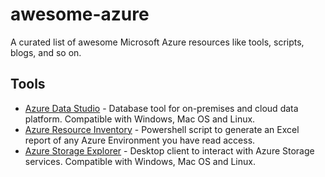 # awesome-azure

A curated list of awesome Microsoft Azure resources like tools, scripts, blogs, and so on.


## Tools 
- [Azure Data Studio](https://learn.microsoft.com/en-us/sql/azure-data-studio/download-azure-data-studio?view=sql-server-ver16&tabs=redhat-install%2Credhat-uninstall#download-azure-data-studio) - Database tool for on-premises and cloud data platform. Compatible with Windows, Mac OS and Linux.
- [Azure Resource Inventory](https://github.com/microsoft/ARI) - Powershell script to generate an Excel report of any Azure Environment you have read access.
- [Azure Storage Explorer](https://azure.microsoft.com/en-us/products/storage/storage-explorer/) - Desktop client to interact with Azure Storage services. Compatible with Windows, Mac OS and Linux.
